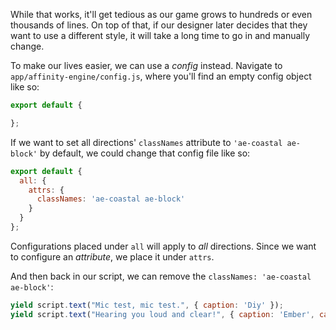 While that works, it'll get tedious as our game grows to hundreds or even thousands of lines. On top of that, if our designer later decides that they want to use a different style, it will take a long time to go in and manually change.

To make our lives easier, we can use a _config_ instead. Navigate to `app/affinity-engine/config.js`, where you'll find an empty config object like so:

```js
export default {

};
```

If we want to set all directions' `classNames` attribute to `'ae-coastal ae-block'` by default, we could change that config file like so:

```js
export default {
  all: {
    attrs: {
      classNames: 'ae-coastal ae-block'
    }
  }
};
```

Configurations placed under `all` will apply to _all_ directions. Since we want to configure an _attribute_, we place it under `attrs`.

And then back in our script, we can remove the `classNames: 'ae-coastal ae-block'`:

```js
yield script.text("Mic test, mic test.", { caption: 'Diy' });
yield script.text("Hearing you loud and clear!", { caption: 'Ember', captionPosition: 'right' });
```
